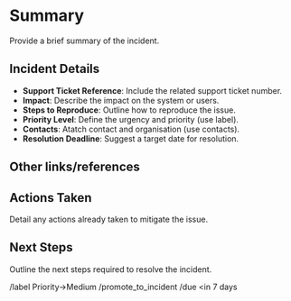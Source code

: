 # Summary
Provide a brief summary of the incident.

## Incident Details
- **Support Ticket Reference**: Include the related support ticket number.
- **Impact**: Describe the impact on the system or users.
- **Steps to Reproduce**: Outline how to reproduce the issue.
- **Priority Level**: Define the urgency and priority (use label).
- **Contacts**: Atatch contact and organisation (use contacts).
- **Resolution Deadline**: Suggest a target date for resolution.

## Other links/references

## Actions Taken
Detail any actions already taken to mitigate the issue.

## Next Steps
Outline the next steps required to resolve the incident.

/label Priority→Medium
/promote_to_incident
/due <in 7 days
